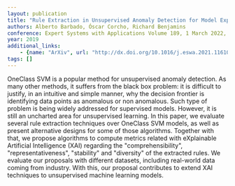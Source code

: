 ```yaml
---
layout: publication
title: "Rule Extraction in Unsupervised Anomaly Detection for Model Explainability: Application to OneClass SVM"
authors: Alberto Barbado, Óscar Corcho, Richard Benjamins
conference: Expert Systems with Applications Volume 189, 1 March 2022, 116100
year: 2019
additional_links: 
    - {name: "ArXiv", url: "http://dx.doi.org/10.1016/j.eswa.2021.116100"}
tags: []
---
```

OneClass SVM is a popular method for unsupervised anomaly detection. As many
other methods, it suffers from the black box problem: it is difficult to
justify, in an intuitive and simple manner, why the decision frontier is
identifying data points as anomalous or non anomalous. Such type of problem is
being widely addressed for supervised models. However, it is still an uncharted
area for unsupervised learning. In this paper, we evaluate several rule
extraction techniques over OneClass SVM models, as well as present alternative
designs for some of those algorithms. Together with that, we propose algorithms
to compute metrics related with eXplainable Artificial Intelligence (XAI)
regarding the "comprehensibility", "representativeness", "stability" and
"diversity" of the extracted rules. We evaluate our proposals with different
datasets, including real-world data coming from industry. With this, our
proposal contributes to extend XAI techniques to unsupervised machine learning
models.